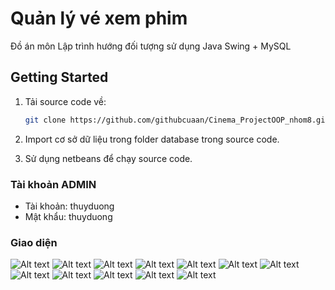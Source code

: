 <!-- author: dinhan -->
# Quản lý vé xem phim
Đồ án môn Lập trình hướng đối tượng sử dụng Java Swing + MySQL
## Getting Started

1. Tải source code về:

   ```bash
   git clone https://github.com/githubcuaan/Cinema_ProjectOOP_nhom8.git
   ```
2. Import cơ sở dữ liệu trong folder database trong source code.

3. Sử dụng netbeans để chạy source code.

### Tài khoản ADMIN
- Tài khoản: thuyduong
- Mật khẩu: thuyduong

### Giao diện
![Alt text](./img/dangnhap.png)
![Alt text](./img/dangki.png)
![Alt text](./img/quanlykhach.png)
![Alt text](./img/quanlynhanvien.png)
![Alt text](./img/doanhthu.png)
![Alt text](./img/quanlyphim.png)
![Alt text](./img/quanlyrap.png)
![Alt text](./img/quanlysuatchieu.png)
![Alt text](./img/chonphim.png)
![Alt text](./img/chonghe.png)
![Alt text](./img/chondoan.png)
![Alt text](./img/thanhtoan.png)
